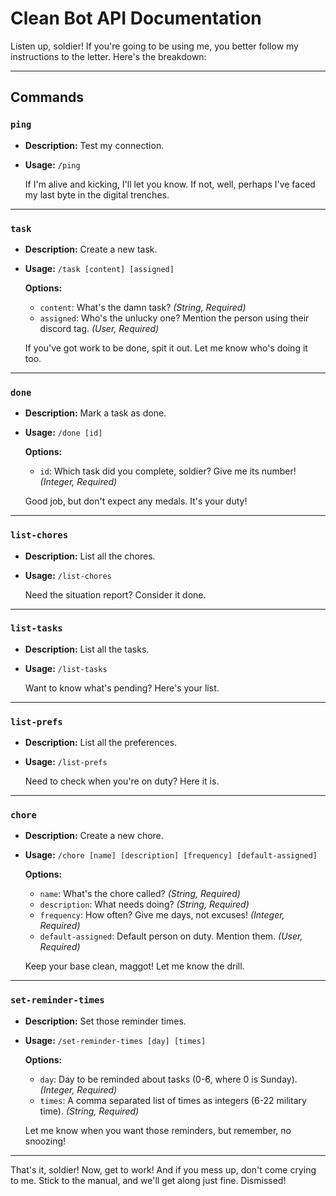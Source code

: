 # Clean Bot API Documentation

Listen up, soldier! If you're going to be using me, you better follow my instructions to the letter. Here's the breakdown:

---

## Commands

### `ping`
- **Description:** Test my connection.
- **Usage:** `/ping`

   If I'm alive and kicking, I'll let you know. If not, well, perhaps I've faced my last byte in the digital trenches.

---

### `task`
- **Description:** Create a new task.
- **Usage:** `/task [content] [assigned]`

   **Options:**
   - `content`: What's the damn task? *(String, Required)*
   - `assigned`: Who's the unlucky one? Mention the person using their discord tag. *(User, Required)*

   If you've got work to be done, spit it out. Let me know who's doing it too.

---

### `done`
- **Description:** Mark a task as done.
- **Usage:** `/done [id]`

   **Options:**
   - `id`: Which task did you complete, soldier? Give me its number! *(Integer, Required)*

   Good job, but don't expect any medals. It's your duty!

---

### `list-chores`
- **Description:** List all the chores.
- **Usage:** `/list-chores`

   Need the situation report? Consider it done.

---

### `list-tasks`
- **Description:** List all the tasks.
- **Usage:** `/list-tasks`

   Want to know what's pending? Here's your list.

---

### `list-prefs`
- **Description:** List all the preferences.
- **Usage:** `/list-prefs`

   Need to check when you're on duty? Here it is.

---

### `chore`
- **Description:** Create a new chore.
- **Usage:** `/chore [name] [description] [frequency] [default-assigned]`

   **Options:**
   - `name`: What's the chore called? *(String, Required)*
   - `description`: What needs doing? *(String, Required)*
   - `frequency`: How often? Give me days, not excuses! *(Integer, Required)*
   - `default-assigned`: Default person on duty. Mention them. *(User, Required)*

   Keep your base clean, maggot! Let me know the drill.

---

### `set-reminder-times`
- **Description:** Set those reminder times.
- **Usage:** `/set-reminder-times [day] [times]`

   **Options:**
   - `day`: Day to be reminded about tasks (0-6, where 0 is Sunday). *(Integer, Required)*
   - `times`: A comma separated list of times as integers (6-22 military time). *(String, Required)*

   Let me know when you want those reminders, but remember, no snoozing!

---

That's it, soldier! Now, get to work! And if you mess up, don't come crying to me. Stick to the manual, and we'll get along just fine. Dismissed!

